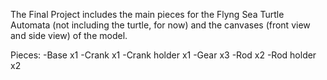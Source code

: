 The Final Project includes the main pieces for the Flyng Sea Turtle Automata (not including the turtle, for now) and the canvases (front view and side view) of the model.

Pieces: 
-Base x1
-Crank x1
-Crank holder x1
-Gear x3
-Rod x2
-Rod holder x2


